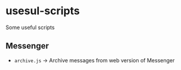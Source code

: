 # usesul-scripts
Some useful scripts

## Messenger

- `archive.js` -> Archive messages from web version of Messenger
